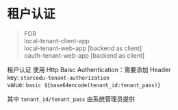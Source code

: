 # 租户认证

>FOR  
local-tenant-client-app  
local-tenant-web-app [backend as client]  
oauth-tenant-web-app [backend as client]  

租户认证 使用 Http Baisc Authentication：需要添加 Header   
key: `starcedu-tenant-authorization`  
value: `basic ${base64encode(tenant_id:tenant_pass)}`  

其中 `tenant_id/tenant_pass` 由系统管理员提供

